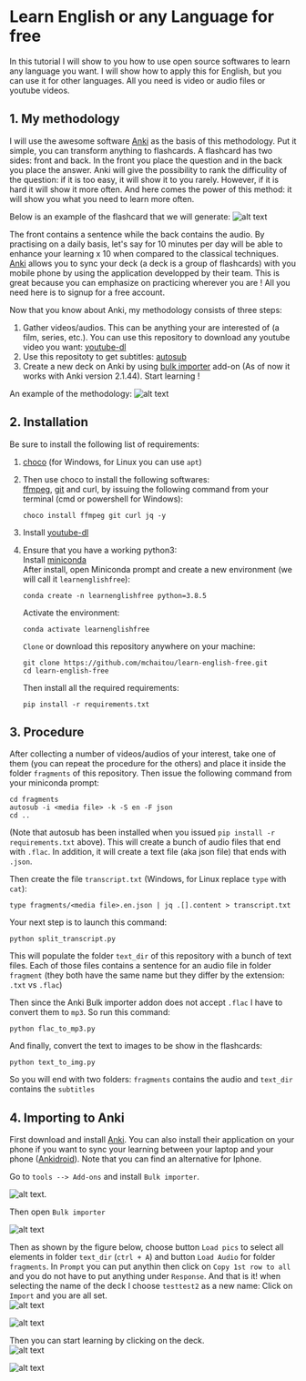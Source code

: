 # Learn English or any Language for free

In this tutorial I will show to you how to use open source softwares to learn any language you want. I will show how to apply this for English, but you can use it for other languages. All you need is video or audio files or youtube videos.

## 1. My methodology

I will use the awesome software [Anki](https://ankiweb.net/about) as the basis of this methodology. Put it simple, you can transform anything to flashcards. A flashcard has two sides: front and back. In the front you place the question and in the back you place the answer. Anki will give the possibility to rank the difficulity of the question: if it is too easy, it will show it to you rarely. However, if it is hard it will show it more often. And here comes the power of this method: it will show you what you need to learn more often.

Below is an example of the flashcard that we will generate:
![alt text](./images/flashcard.png "Flashcard")

The front contains a sentence while the back contains the audio.
By practising on a daily basis, let's say for 10 minutes per day will be able to enhance your learning x 10 when compared to the classical techniques.
[Anki](https://ankiweb.net/about) allows you to sync your deck (a deck is a group of flashcards) with you mobile phone by using the application developped by their team. This is great because you can emphasize on practicing wherever you are ! All you need here is to signup for a free account.

Now that you know about Anki, my methodology consists of three steps:

1. Gather videos/audios. This can be anything your are interested of (a film, series, etc.). You can use this repository to download any youtube video you want: [youtube-dl](https://github.com/ytdl-org/youtube-dl)
2. Use this repositoty to get subtitles: [autosub](https://github.com/BingLingGroup/autosub)
3. Create a new deck on Anki by using [bulk importer](https://ankiweb.net/shared/info/1312111882) add-on (As of now it works with Anki version 2.1.44). Start learning !

An example of the methodology:
![alt text](./images/methodology.png "Example of the methodology")

## 2. Installation

Be sure to install the following list of requirements:

1. [choco](https://chocolatey.org/install) (for Windows, for Linux you can use `apt`)
2. Then use choco to install the following softwares:  
   [ffmpeg](https://ffmpeg.org/), [git](https://git-scm.com/) and curl, by issuing the following command from your terminal (cmd or powershell for Windows):
   ```
   choco install ffmpeg git curl jq -y
   ```
3. Install [youtube-dl](https://github.com/ytdl-org/youtube-dl)
4. Ensure that you have a working python3:  
   Install [miniconda](https://docs.conda.io/en/latest/miniconda.html)  
   After install, open Miniconda prompt and create a new environment (we will call it `learnenglishfree`):

   ```
   conda create -n learnenglishfree python=3.8.5
   ```

   Activate the environment:

   ```
   conda activate learnenglishfree
   ```

   `Clone` or download this repository anywhere on your machine:

   ```
   git clone https://github.com/mchaitou/learn-english-free.git
   cd learn-english-free
   ```

   Then install all the required requirements:

   ```
   pip install -r requirements.txt
   ```

## 3. Procedure

After collecting a number of videos/audios of your interest, take one of them (you can repeat the procedure for the others) and place it inside the folder `fragments` of this repository. Then issue the following command from your miniconda prompt:

```
cd fragments
autosub -i <media file> -k -S en -F json
cd ..

```

(Note that autosub has been installed when you issued `pip install -r requirements.txt` above).
This will create a bunch of audio files that end with `.flac`. In addition, it will create a text file (aka json file) that ends with `.json`.

Then create the file `transcript.txt` (Windows, for Linux replace `type` with `cat`):

```
type fragments/<media file>.en.json | jq .[].content > transcript.txt

```

Your next step is to launch this command:

```
python split_transcript.py
```

This will populate the folder `text_dir` of this repository with a bunch of text files. Each of those files contains a sentence for an audio file in folder `fragment` (they both have the same name but they differ by the extension: `.txt` vs `.flac`)

Then since the Anki Bulk importer addon does not accept `.flac` I have to convert them to `mp3`. So run this command:

```
python flac_to_mp3.py
```

And finally, convert the text to images to be show in the flashcards:

```
python text_to_img.py
```

So you will end with two folders: `fragments` contains the audio and `text_dir` contains the `subtitles`

## 4. Importing to Anki

First download and install [Anki](https://ankiweb.net/about). You can also install their application on your phone if you want to sync your learning between your laptop and your phone
([Ankidroid](https://play.google.com/store/apps/details?id=com.ichi2.anki&hl=en_US&gl=US)). Note that you can find an alternative for Iphone.

Go to `tools --> Add-ons` and install `Bulk importer`.

![alt text](./images/anki_addon.png "Anki addon").

Then open `Bulk importer`

![alt text](./images/bulk_importer.png "Bulk importer")

Then as shown by the figure below, choose button `Load pics` to select all elements in folder `text_dir` (`ctrl + A`) and button `Load Audio` for folder `fragments`. In `Prompt` you can put anythin then click on `Copy 1st row to all` and you do not have to put anything under `Response`.
And that is it! when selecting the name of the deck I choose `testtest2` as a new name:
Click on `Import` and you are all set.  
![alt text](./images/new_deck.png "Deck name")

![alt text](./images/name_deck.png "Deck name")

Then you can start learning by clicking on the deck.  
![alt text](./images/testtest2_deck.png "Deck name")

![alt text](./images/testtest2_deck_2.png "Deck name")
